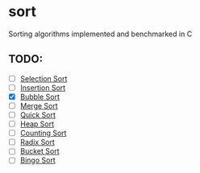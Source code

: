 # sort

Sorting algorithms implemented and benchmarked in C

## TODO:

- [ ] [Selection Sort](https://www.geeksforgeeks.org/selection-sort/)
- [ ] [Insertion Sort](https://www.geeksforgeeks.org/insertion-sort/)
- [x] [Bubble Sort](https://www.geeksforgeeks.org/bubble-sort/)
- [ ] [Merge Sort](https://www.geeksforgeeks.org/merge-sort/)
- [ ] [Quick Sort](https://www.geeksforgeeks.org/quick-sort/)
- [ ] [Heap Sort](https://www.geeksforgeeks.org/heap-sort/)
- [ ] [Counting Sort](https://www.geeksforgeeks.org/counting-sort/)
- [ ] [Radix Sort](https://www.geeksforgeeks.org/radix-sort/)
- [ ] [Bucket Sort](https://www.geeksforgeeks.org/bucket-sort/)
- [ ] [Bingo Sort](https://www.geeksforgeeks.org/bingo-sort-algorithm/)

